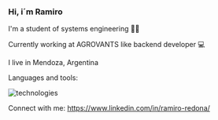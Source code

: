 ### Hi, i´m Ramiro 
I'm a student of systems engineering 👨‍🎓

Currently working at AGROVANTS like backend developer 💻

I live in Mendoza, Argentina

Languages and tools:


![technologies](https://user-images.githubusercontent.com/56373340/158003642-25ec3e12-c731-4f28-b93e-152081751ca2.png)


Connect with me:
https://www.linkedin.com/in/ramiro-redona/

<!--
**ramiro1998/ramiro1998** is a ✨ _special_ ✨ repository because its `README.md` (this file) appears on your GitHub profile.

Here are some ideas to get you started:
Technologies:
| Comando | Descripción |
| --- | --- |
| git status | Enumera todos los archivos nuevos o modificados |
| git diff | Muestra las diferencias de archivo que no han sido preparadas |

- 🔭 I’m currently working on ...
- 🌱 I’m currently learning ...
- 👯 I’m looking to collaborate on ...
- 🤔 I’m looking for help with ...
- 💬 Ask me about ...
- 📫 How to reach me: ...
- 😄 Pronouns: ...
- ⚡ Fun fact: ...
-->
